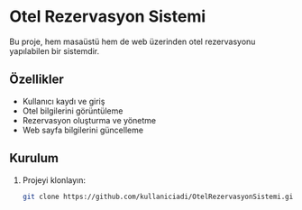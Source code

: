 # Otel Rezervasyon Sistemi

Bu proje, hem masaüstü hem de web üzerinden otel rezervasyonu yapılabilen bir sistemdir.

## Özellikler
- Kullanıcı kaydı ve giriş
- Otel bilgilerini görüntüleme
- Rezervasyon oluşturma ve yönetme
- Web sayfa bilgilerini güncelleme
  

## Kurulum
1. Projeyi klonlayın:  
   ```bash
   git clone https://github.com/kullaniciadi/OtelRezervasyonSistemi.git
